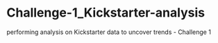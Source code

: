 # Challenge-1_Kickstarter-analysis
performing analysis on Kickstarter data to uncover trends - Challenge 1
